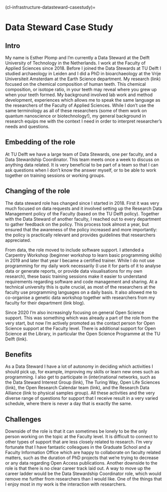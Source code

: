 (cl-infrastructure-datasteward-casestudy)=
# Data Steward Case Study

## Intro
My name is Esther Plomp and I’m currently a Data Steward at the Delft University of Technology in the Netherlands. 
I work at the Faculty of Applied Sciences since 2018. 
Before I joined the Data Stewards at TU Delft I studied archaeology in Leiden and I did a PhD in bioarchaeology at the Vrije Universiteit Amsterdam at the Earth Science department. 
My research (link) focused on the chemical composition of human teeth. This chemical composition, or isotope ratio, in your teeth may reveal where you grew up when your teeth formed. 
My background involved lab work and method development, experiences which allows me to speak the same language as the researchers of the Faculty of Applied Sciences. 
While I don’t use the same terminology as all of these researchers (some of them work on quantum nanoscience or biotechnology!), my general background in research equips me with the context I need in order to interpret researcher’s needs and questions. 

## Embedding of the role
At TU Delft we have a large team of Data Stewards, one per faculty, and a Data Stewardship Coordinator. 
This team meets once a week to discuss on anything data related. 
It is very beneficial to be part of a team so that I can ask questions when I don’t know the answer myself, or to be able to work together on training sessions or working groups. 

## Changing of the role
The data steward role has changed since I started in 2018. 
First it was very much focused on data requests and it involved setting up the Research Data Management policy of the Faculty (based on the TU Delft policy). 
Together with the Data Steward of another faculty, I reached out to every department to gather feedback on the policy. 
This process took almost a year, but ensured that the awareness of the policy increased and more importantly: the policy is practically relevant and provides guidelines that researchers appreciated. 

From data, the role moved to include software support. 
I attended a Carpentry Workshop (beginner workshop to learn basic programming skills) in 2019 and later that year I became a certified trainer. 
While I do not use programming for my daily work necessarily (I use it for parts of it to analyse data or generate reports, or provide data visualisations for my own research), these basic training sessions make it easier to understand requirements regarding software and code management and sharing. 
At a technical university this is quite crucial, as most of the researchers at the faculty use programming languages on a daily basis. 
It also allowed me to co-organise a genetic data workshop together with researchers from my faculty for their department (link blog). 

Since 2020 I’m also increasingly focusing on general Open Science support. 
This was something which was already a part of the role from the very start, but now I’m actively promoted as the contact person for Open Science support at the Faculty level. 
There is additional support for Open Science at the Library, in particular the Open Science Programme at the TU Delft (link). 

## Benefits
As a Data Steward I have a lot of autonomy in deciding which activities I should pick up, for example, improving my skills or learn new ones such as programming. 
I also get to participate in (inter)national networks, such as the Data Steward Interest Group (link), The Turing Way, Open Life Sciences (link), the Open Research Calendar team (link), and the Research Data Alliance (link to physical samples group). 
All these activities and the very diverse range of questions for support that I receive result in a very varied schedule, where there is never a day that is exactly the same.

## Challenges
Downside of the role is that it can sometimes be lonely to be the only person working on the topic at the Faculty level. 
It is difficult to connect to other types of support that are less closely related to research. 
I’m very fortunate that I have fantastic colleagues in the Graduate School and a Faculty Information Office which are happy to collaborate on faculty related matters, such as the duration of PhD projects that we’re trying to decrease or any data regarding Open Access publications. 
Another downside to the role is that there is no clear career track laid out. 
A way to move up the career ladder would be the Data Stewardship Coordinator role, which would remove me further from researchers than I would like. 
One of the things that I enjoy most in my work is the interaction with researchers. 
